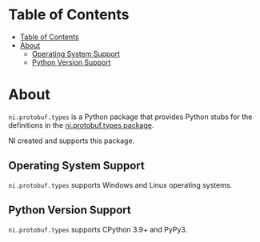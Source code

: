 # Table of Contents

- [Table of Contents](#table-of-contents)
- [About](#about)
  - [Operating System Support](#operating-system-support)
  - [Python Version Support](#python-version-support)

# About

`ni.protobuf.types` is a Python package that provides Python stubs for the definitions in the [ni.protobuf.types package](https://github.com/ni/ni-apis/tree/main/ni/protobuf/types).

NI created and supports this package.

## Operating System Support

`ni.protobuf.types` supports Windows and Linux operating systems.

## Python Version Support

`ni.protobuf.types` supports CPython 3.9+ and PyPy3.
